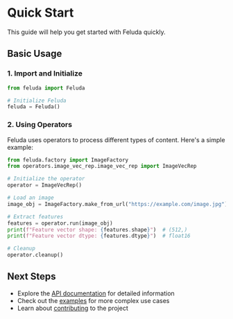 # Quick Start

This guide will help you get started with Feluda quickly.

## Basic Usage

### 1. Import and Initialize

```python
from feluda import Feluda

# Initialize Feluda
feluda = Feluda()
```

### 2. Using Operators

Feluda uses operators to process different types of content. Here's a simple example:

```python
from feluda.factory import ImageFactory
from operators.image_vec_rep.image_vec_rep import ImageVecRep

# Initialize the operator
operator = ImageVecRep()

# Load an image
image_obj = ImageFactory.make_from_url("https://example.com/image.jpg")

# Extract features
features = operator.run(image_obj)
print(f"Feature vector shape: {features.shape}")  # (512,)
print(f"Feature vector dtype: {features.dtype}")  # float16

# Cleanup
operator.cleanup()
```

## Next Steps

- Explore the [API documentation](api/feluda) for detailed information
- Check out the [examples](examples/) for more complex use cases
- Learn about [contributing](contributing/) to the project
